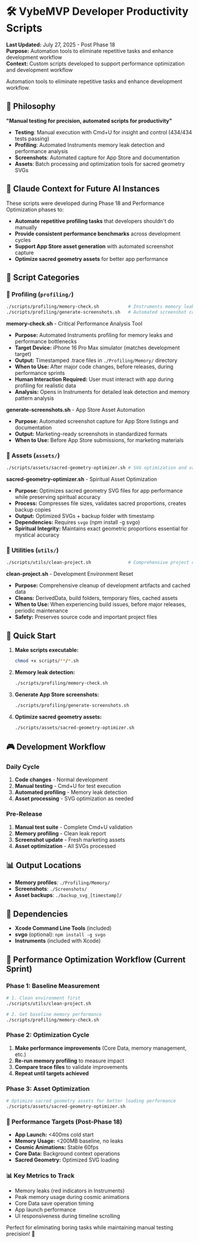 # 🛠️ VybeMVP Developer Productivity Scripts

**Last Updated:** July 27, 2025 - Post Phase 18  
**Purpose:** Automation tools to eliminate repetitive tasks and enhance development workflow  
**Context:** Custom scripts developed to support performance optimization and development workflow  

Automation tools to eliminate repetitive tasks and enhance development workflow.

## 🎯 Philosophy
**"Manual testing for precision, automated scripts for productivity"**

- **Testing**: Manual execution with Cmd+U for insight and control (434/434 tests passing)
- **Profiling**: Automated Instruments memory leak detection and performance analysis
- **Screenshots**: Automated capture for App Store and documentation
- **Assets**: Batch processing and optimization tools for sacred geometry SVGs

## 🧠 **Claude Context for Future AI Instances**

These scripts were developed during Phase 18 and Performance Optimization phases to:
- **Automate repetitive profiling tasks** that developers shouldn't do manually
- **Provide consistent performance benchmarks** across development cycles
- **Support App Store asset generation** with automated screenshot capture
- **Optimize sacred geometry assets** for better app performance

## 📁 Script Categories

### 🧠 Profiling (`profiling/`)
```bash
./scripts/profiling/memory-check.sh           # Instruments memory leak detection
./scripts/profiling/generate-screenshots.sh   # Automated screenshot capture
```

**memory-check.sh** - Critical Performance Analysis Tool  
- **Purpose:** Automated Instruments profiling for memory leaks and performance bottlenecks
- **Target Device:** iPhone 16 Pro Max simulator (matches development target)
- **Output:** Timestamped .trace files in `./Profiling/Memory/` directory
- **When to Use:** After major code changes, before releases, during performance sprints
- **Human Interaction Required:** User must interact with app during profiling for realistic data
- **Analysis:** Opens in Instruments for detailed leak detection and memory pattern analysis

**generate-screenshots.sh** - App Store Asset Automation  
- **Purpose:** Automated screenshot capture for App Store listings and documentation
- **Output:** Marketing-ready screenshots in standardized formats
- **When to Use:** Before App Store submissions, for marketing materials

### 🔮 Assets (`assets/`)
```bash
./scripts/assets/sacred-geometry-optimizer.sh # SVG optimization and validation
```

**sacred-geometry-optimizer.sh** - Spiritual Asset Optimization  
- **Purpose:** Optimizes sacred geometry SVG files for app performance while preserving spiritual accuracy
- **Process:** Compresses file sizes, validates sacred proportions, creates backup copies
- **Output:** Optimized SVGs + backup folder with timestamp
- **Dependencies:** Requires `svgo` (npm install -g svgo)
- **Spiritual Integrity:** Maintains exact geometric proportions essential for mystical accuracy

### 🧹 Utilities (`utils/`)
```bash
./scripts/utils/clean-project.sh              # Comprehensive project cleanup
```

**clean-project.sh** - Development Environment Reset  
- **Purpose:** Comprehensive cleanup of development artifacts and cached data
- **Cleans:** DerivedData, build folders, temporary files, cached assets
- **When to Use:** When experiencing build issues, before major releases, periodic maintenance
- **Safety:** Preserves source code and important project files

## 🚀 Quick Start

1. **Make scripts executable:**
   ```bash
   chmod +x scripts/**/*.sh
   ```

2. **Memory leak detection:**
   ```bash
   ./scripts/profiling/memory-check.sh
   ```

3. **Generate App Store screenshots:**
   ```bash
   ./scripts/profiling/generate-screenshots.sh
   ```

4. **Optimize sacred geometry assets:**
   ```bash
   ./scripts/assets/sacred-geometry-optimizer.sh
   ```

## 🎮 Development Workflow

### Daily Cycle
1. **Code changes** - Normal development
2. **Manual testing** - Cmd+U for test execution
3. **Automated profiling** - Memory leak detection
4. **Asset processing** - SVG optimization as needed

### Pre-Release
1. **Manual test suite** - Complete Cmd+U validation
2. **Memory profiling** - Clean leak report
3. **Screenshot update** - Fresh marketing assets
4. **Asset optimization** - All SVGs processed

## 📊 Output Locations

- **Memory profiles**: `./Profiling/Memory/`
- **Screenshots**: `./Screenshots/`
- **Asset backups**: `./backup_svg_[timestamp]/`

## 🔧 Dependencies

- **Xcode Command Line Tools** (included)
- **svgo** (optional): `npm install -g svgo`
- **Instruments** (included with Xcode)

## 🚀 **Performance Optimization Workflow (Current Sprint)**

### **Phase 1: Baseline Measurement**
```bash
# 1. Clean environment first
./scripts/utils/clean-project.sh

# 2. Get baseline memory performance
./scripts/profiling/memory-check.sh
```

### **Phase 2: Optimization Cycle**
1. **Make performance improvements** (Core Data, memory management, etc.)
2. **Re-run memory profiling** to measure impact
3. **Compare trace files** to validate improvements
4. **Repeat until targets achieved**

### **Phase 3: Asset Optimization**
```bash
# Optimize sacred geometry assets for better loading performance
./scripts/assets/sacred-geometry-optimizer.sh
```

### **🎯 Performance Targets (Post-Phase 18)**
- **App Launch:** <400ms cold start
- **Memory Usage:** <200MB baseline, no leaks
- **Cosmic Animations:** Stable 60fps 
- **Core Data:** Background context operations
- **Sacred Geometry:** Optimized SVG loading

### **📊 Key Metrics to Track**
- Memory leaks (red indicators in Instruments)
- Peak memory usage during cosmic animations
- Core Data save operation timing
- App launch performance
- UI responsiveness during timeline scrolling

Perfect for eliminating boring tasks while maintaining manual testing precision! 🎯
